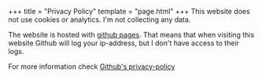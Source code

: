 +++
title = "Privacy Policy"
template = "page.html"
+++
This website does not use cookies or analytics. I'm not collecting any data.

The website is hosted with [github pages](https://docs.github.com/en/pages/getting-started-with-github-pages/about-github-pages). That means that when visiting this website Github will log your ip-address, but I don't have access to their logs. 

For more information check [Github's privacy-policy](https://docs.github.com/en/pages/getting-started-with-github-pages/about-github-pages) 
